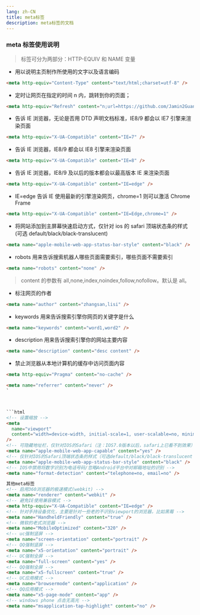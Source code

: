 ```yaml
---
lang: zh-CN
title: meta标签
description: meta标签的文档
---
```


### meta 标签使用说明

> 标签可分为两部分：HTTP-EQUIV 和 NAME 变量


- 用以说明主页制作所使用的文字以及语言编码

```html
<meta http-equiv="Content-Type" content="text/html;charset=utf-8" />
```

- 定时让网页在指定的时间 n 内，跳转到你的页面；

```html
<meta http-equiv="Refresh" content="n;url=https://github.com/Jamin2Guan/summary" />
```

- 告诉 IE 浏览器，无论是否用 DTD 声明文档标准，IE8/9 都会以 IE7 引擎来渲染页面

```html
<meta http-equiv="X-UA-Compatible" content="IE=7" />
```

- 告诉 IE 浏览器，IE8/9 都会以 IE8 引擎来渲染页面

```html
<meta http-equiv="X-UA-Compatible" content="IE=8" />
```

- 告诉 IE 浏览器，IE8/9 及以后的版本都会以最高版本 IE 来渲染页面

```html
<meta http-equiv="X-UA-Compatible" content="IE=edge" />
```

- IE=edge 告诉 IE 使用最新的引擎渲染网页，chrome=1 则可以激活 Chrome Frame

```html
<meta http-equiv="X-UA-Compatible" content="IE=Edge,chrome=1" />
```


- 将网站添加到主屏幕快速启动方式，仅针对 ios 的 safari 顶端状态条的样式(可选 default/black/black-translucent)

```html
<meta name="apple-mobile-web-app-status-bar-style" content="black" />
```


- robots 用来告诉搜索机器人哪些页面需要索引，哪些页面不需要索引

```html
<meta name="robots" content="none" />
```

> content 的参数有 all,none,index,noindex,follow,nofollow。默认是 all。

- 标注网页的作者

```html
<meta name="author" content="zhangsan,lisi" />
```

- keywords 用来告诉搜索引擎你网页的关键字是什么

```html
<meta name="keywords" content="word1,word2" />
```

- description 用来告诉搜索引擎你的网站主要内容

```html
<meta name="description" content="desc content" />
```

- 禁止浏览器从本地计算机的缓存中访问页面内容

```html
<meta http-equiv="Pragma" content="no-cache" />
```

```html
<meta name="referrer" content="never" />
`



```html
<!-- 设置缩放 -->
<meta
  name="viewport"
  content="width=device-width, initial-scale=1, user-scalable=no, minimal-ui"
/>
<!-- 可隐藏地址栏，仅针对IOS的Safari（注：IOS7.0版本以后，safari上已看不到效果） -->
<meta name="apple-mobile-web-app-capable" content="yes" />
<!-- 仅针对IOS的Safari顶端状态条的样式（可选default/black/black-translucent ） -->
<meta name="apple-mobile-web-app-status-bar-style" content="black" />
<!-- IOS中禁用将数字识别为电话号码/忽略Android平台中对邮箱地址的识别 -->
<meta name="format-detection" content="telephone=no, email=no" />

其他meta标签
<!-- 启用360浏览器的极速模式(webkit) -->
<meta name="renderer" content="webkit" />
<!-- 避免IE使用兼容模式 -->
<meta http-equiv="X-UA-Compatible" content="IE=edge" />
<!-- 针对手持设备优化，主要是针对一些老的不识别viewport的浏览器，比如黑莓 -->
<meta name="HandheldFriendly" content="true" />
<!-- 微软的老式浏览器 -->
<meta name="MobileOptimized" content="320" />
<!-- uc强制竖屏 -->
<meta name="screen-orientation" content="portrait" />
<!-- QQ强制竖屏 -->
<meta name="x5-orientation" content="portrait" />
<!-- UC强制全屏 -->
<meta name="full-screen" content="yes" />
<!-- QQ强制全屏 -->
<meta name="x5-fullscreen" content="true" />
<!-- UC应用模式 -->
<meta name="browsermode" content="application" />
<!-- QQ应用模式 -->
<meta name="x5-page-mode" content="app" />
<!-- windows phone 点击无高光 -->
<meta name="msapplication-tap-highlight" content="no" />
```

